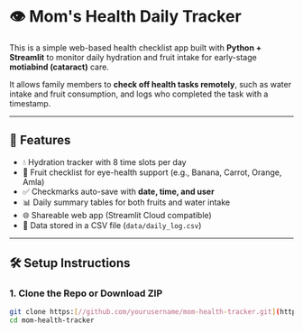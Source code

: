 # 👁️ Mom's Health Daily Tracker

This is a simple web-based health checklist app built with **Python + Streamlit** to monitor daily hydration and fruit intake for early-stage **motiabind (cataract)** care.

It allows family members to **check off health tasks remotely**, such as water intake and fruit consumption, and logs who completed the task with a timestamp.

---

## 📌 Features

- 💧 Hydration tracker with 8 time slots per day
- 🍎 Fruit checklist for eye-health support (e.g., Banana, Carrot, Orange, Amla)
- ✅ Checkmarks auto-save with **date, time, and user**
- 📊 Daily summary tables for both fruits and water intake
- 🌐 Shareable web app (Streamlit Cloud compatible)
- 📁 Data stored in a CSV file (`data/daily_log.csv`)

---

## 🛠️ Setup Instructions

### 1. Clone the Repo or Download ZIP

```bash
git clone https:[//github.com/yourusername/mom-health-tracker.git](https://github.com/saturn-16/mom-health-tracker/tree/main)
cd mom-health-tracker
